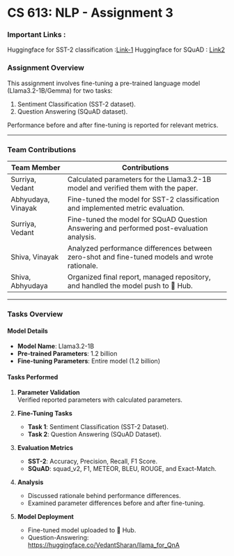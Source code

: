 # **CS 613: NLP - Assignment 3**  
### Important Links :
Huggingface for SST-2 classification :[Link-1](https://huggingface.co/abhyudaya-nair/llama_3.2_fine_tuning/tree/main)
Huggingface for SQuAD : [Link2](https://huggingface.co/VedantSharan/llama_for_QnA/tree/main)
### **Assignment Overview**
This assignment involves fine-tuning a pre-trained language model (Llama3.2-1B/Gemma) for two tasks:  
1. Sentiment Classification (SST-2 dataset).  
2. Question Answering (SQuAD dataset).  

Performance before and after fine-tuning is reported for relevant metrics.  

---

### **Team Contributions**

| Team Member         | Contributions                                                                 |
|----------------------|------------------------------------------------------------------------------|
| Surriya, Vedant        | Calculated parameters for the Llama3.2-1B model and verified them with the paper. |
| Abhyudaya, Vinayak     | Fine-tuned the model for SST-2 classification and implemented metric evaluation. |
| Surriya, Vedant       | Fine-tuned the model for SQuAD Question Answering and performed post-evaluation analysis. |
| Shiva, Vinayak         | Analyzed performance differences between zero-shot and fine-tuned models and wrote rationale. |
| Shiva, Abhyudaya       | Organized final report, managed repository, and handled the model push to 🤗 Hub.  |

---


### **Tasks Overview**
#### **Model Details**  
- **Model Name**: Llama3.2-1B  
- **Pre-trained Parameters**: 1.2 billion  
- **Fine-tuning Parameters**: Entire model (1.2 billion)  

#### **Tasks Performed**
1. **Parameter Validation**  
   Verified reported parameters with calculated parameters.  
2. **Fine-Tuning Tasks**  
   - **Task 1**: Sentiment Classification (SST-2 Dataset).  
   - **Task 2**: Question Answering (SQuAD Dataset).  
3. **Evaluation Metrics**  
   - **SST-2**: Accuracy, Precision, Recall, F1 Score.  
   - **SQuAD**: squad_v2, F1, METEOR, BLEU, ROUGE, and Exact-Match.  

4. **Analysis**  
   - Discussed rationale behind performance differences.  
   - Examined parameter differences before and after fine-tuning.  

5. **Model Deployment**  
   - Fine-tuned model uploaded to 🤗 Hub.
   - Question-Answering: https://huggingface.co/VedantSharan/llama_for_QnA

